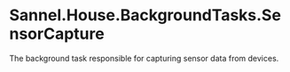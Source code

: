# Sannel.House.BackgroundTasks.SensorCapture
The background task responsible for capturing sensor data from devices.
